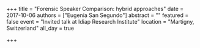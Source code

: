+++
title = "Forensic Speaker Comparison: hybrid approaches"
date = 2017-10-06
authors = ["Eugenia San Segundo"]
abstract = ""
featured = false
event = "Invited talk at Idiap Research Institute"
location = "Martigny, Switzerland"
all_day = true

+++

